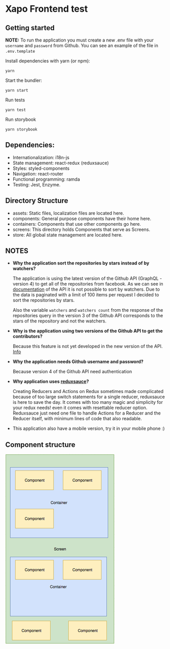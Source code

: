 # Xapo Frontend test

## Getting started
**NOTE:** To run the application you must create a new .env file with your `username` and `password` from Github. You can see an example of the file in `.env.template`

Install dependencies with yarn (or npm):
```
yarn
```

Start the bundler:
```
yarn start
```

Run tests
```
yarn test
```

Run storybook
```
yarn storybook
```

## Dependencies:
- Internationalization: i18n-js
- State management: react-redux (reduxsauce)
- Styles: styled-components
- Navigation: react-router
- Functional programming: ramda
- Testing: Jest, Enzyme.


## Directory Structure
- assets: Static files, localization files are located here.
- components: General purpose components have their home here.
- containers: Components that use other components go here.
- screens: This directory holds Components that serve as Screens.
- store: All global state management are located here.


## NOTES
- **Why the application sort the repositories by stars instead of by watchers?**

  The application is using the latest version of the Github API (GraphQL - version 4) to get all of the repositories from facebook. As we can see in [documentation](https://developer.github.com/v4/enum/repositoryorderfield/) of the API it is not possible to sort by watchers. Due to the data is paginated with a limit of 100 items per request I decided to sort the repositories by stars.
  
  Also the variable `watchers` and `watchers count` from the response of the repositories query in the version 3 of the Github API corresponds to the stars of the repository and not the watchers.

- **Why is the application using two versions of the Github API to get the contributors?**

  Because this feature is not yet developed in the new version of the API. [Info](https://platform.github.community/t/contributors-of-a-repository/3680/2)

- **Why the application needs Github username and password?**

  Because version 4 of the Github API need authentication

- **Why application uses [reduxsauce](https://github.com/infinitered/reduxsauce)?**

  Creating Reducers and Actions on Redux sometimes made complicated because of too large switch statements for a single reducer, reduxsauce is here to save the day. It comes with too many magic and simplicity for your redux needs! even it comes with resettable reducer option. Reduxsauce just need one file to handle Actions for a Reducer and the Reducer itself, with minimum lines of code that also readable.

- This application also have a mobile version, try it in your mobile phone :)

## Component structure
![component-structure](./component-structure.png)
